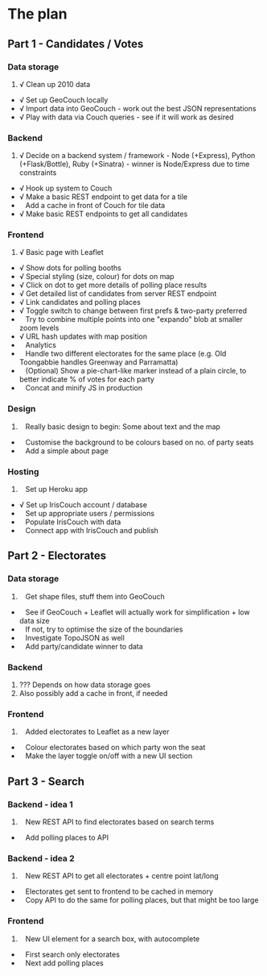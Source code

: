 # The plan

## Part 1 - Candidates / Votes

### Data storage

1. √ Clean up 2010 data
*  √ Set up GeoCouch locally
*  √ Import data into GeoCouch - work out the best JSON representations
*  √ Play with data via Couch queries - see if it will work as desired

### Backend

1. √ Decide on a backend system / framework - Node (+Express), Python (+Flask/Bottle), Ruby (+Sinatra) - winner is Node/Express due to time constraints
*  √ Hook up system to Couch
*  √ Make a basic REST endpoint to get data for a tile
*    Add a cache in front of Couch for tile data
*  √ Make basic REST endpoints to get all candidates

### Frontend

1. √ Basic page with Leaflet
*  √ Show dots for polling booths
*  √ Special styling (size, colour) for dots on map
*  √ Click on dot to get more details of polling place results
*  √ Get detailed list of candidates from server REST endpoint
*  √ Link candidates and polling places
*  √ Toggle switch to change between first prefs & two-party preferred
*    Try to combine multiple points into one "expando" blob at smaller zoom levels
*  √ URL hash updates with map position
*    Analytics
*    Handle two different electorates for the same place (e.g. Old Toongabbie handles Greenway and Parramatta)
*    (Optional) Show a pie-chart-like marker instead of a plain circle, to better indicate % of votes for each party
*    Concat and minify JS in production

### Design

1.    Really basic design to begin: Some about text and the map
*    Customise the background to be colours based on no. of party seats
*    Add a simple about page

### Hosting

1.    Set up Heroku app
*  √ Set up IrisCouch account / database
*    Set up appropriate users / permissions
*    Populate IrisCouch with data
*    Connect app with IrisCouch and publish

## Part 2 - Electorates

### Data storage

1.    Get shape files, stuff them into GeoCouch
*    See if GeoCouch + Leaflet will actually work for simplification + low data size
*    If not, try to optimise the size of the boundaries
*    Investigate TopoJSON as well
*    Add party/candidate winner to data

### Backend

1. ??? Depends on how data storage goes
2. Also possibly add a cache in front, if needed

### Frontend

1.    Added electorates to Leaflet as a new layer
*    Colour electorates based on which party won the seat
*    Make the layer toggle on/off with a new UI section


## Part 3 - Search

### Backend - idea 1

1.    New REST API to find electorates based on search terms
*    Add polling places to API

### Backend - idea 2

1.    New REST API to get all electorates + centre point lat/long
*    Electorates get sent to frontend to be cached in memory
*    Copy API to do the same for polling places, but that might be too large

### Frontend

1.    New UI element for a search box, with autocomplete
*    First search only electorates
*    Next add polling places

